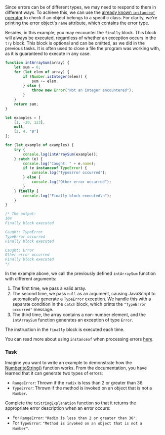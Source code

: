 Since errors can be of different types, we may need to respond to them in different ways.
To achieve this, we can use the [already known `instanceof` operator](course://Classes/class_checking_instanceof) to check if an object belongs to a specific class.
For clarity, we're printing the error object's `name` attribute, which contains the error type.

Besides, in this example, you may encounter the `finally` block.
This block will always be executed, regardless of whether an exception occurs in the `try` block. 
This block is optional and can be omitted, as we did in the previous tasks.
It is often used to close a file the program was working with, as it is guaranteed to execute in any case.

```js
function intArraySum(array) {
    let sum = 0;
    for (let elem of array) {
        if (Number.isInteger(elem)) {
            sum += elem;
        } else {
            throw new Error("Not an integer encountered");
        }
    }
    return sum;
}

let examples = [
    [1, -20, 123],
    null,
    [2, 4, "8"]
];

for (let example of examples) {
    try {
        console.log(intArraySum(example));
    } catch (e) {
        console.log("Caught: " + e.name);
        if (e instanceof TypeError) {
            console.log("TypeError occurred");
        } else {
            console.log("Other error occurred");
        }
    } finally {
        console.log("Finally block executed\n");
    }
}

/* The output:
104
Finally block executed

Caught: TypeError
TypeError occurred
Finally block executed

Caught: Error
Other error occurred
Finally block executed
*/
```

In the example above, we call the previously defined `intArraySum` function with different arguments:
1. The first time, we pass a valid array.
2. The second time, we pass `null` as an argument, causing JavaScript to automatically generate a `TypeError` exception. We handle this with a separate condition in the `catch` block, which prints the `"TypeError occurred"` message.
3. The third time, the array contains a non-number element, and the `intArraySum` function generates an exception of type `Error`.

The instruction in the `finally` block is executed each time.

You can read more about using `instanceof` when processing errors [here](https://developer.mozilla.org/en-US/docs/Web/JavaScript/Reference/Statements/try...catch#conditional_catch_blocks).

### Task
Imagine you want to write an example to demonstrate how the [Number.toString()](https://developer.mozilla.org/en-US/docs/Web/JavaScript/Reference/Global_Objects/Number/toString) function works. 
From the documentation, you have learned that it can generate two types of errors:
* `RangeError`: Thrown if the `radix` is less than 2 or greater than 36.
* `TypeError`: Thrown if the method is invoked on an object that is not a `Number`.

Complete the `toStringExplanation` function so that it returns the appropriate error description when an error occurs:
* For `RangeError`: `"Radix is less than 2 or greater than 36"`.
* For `TypeError`: `"Method is invoked on an object that is not a Number"`.
